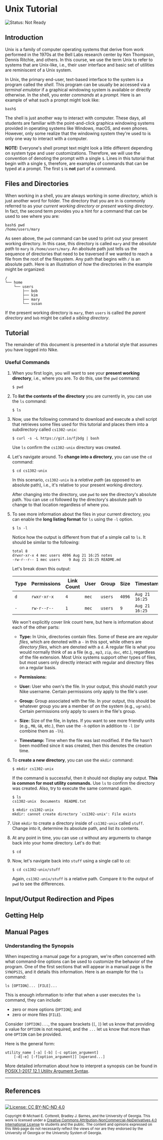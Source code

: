 # Unix Tutorial

![Status: Not Ready](https://img.shields.io/badge/Status-Not%20Ready-red.svg)

## Introduction

Unix is a family of computer operating systems that derive from work performed
in the 1970s at the Bell Labs research center by Ken Thompson, Dennis Ritchie, 
and others. In this course, we use the term Unix to refer to systems that are
Unix-like, i.e., their user interface and basic set of utilities are 
reminiscent of a Unix system. 

In Unix, the primary end-user, text-based interface to the system is a program 
called the _shell_. This program can be usually be accessed via a 
_terminal emulator_ if a graphical windowing system is available or directly
otherwise. In the shell, you enter _commands_ at a _prompt_. Here is an
example of what such a prompt might look like:

```
bash$
```

The shell is just another way to interact with computer. These days, all
students are familiar with the point-and-click graphica windowing systems
provided in operating systems like Windows, macOS, and even phones.
However, only some realize that the windowing system they're used to is
only one way to interact with a computer. 

**NOTE:** Everyone's shell prompt text might look a little different depending
on system type and user customizations. Therefore, we will use the convention 
of denoting the prompt with a single `$`. Lines in this tutorial that begin with 
a single `$`, therefore, are examples of commands that can be typed at a
prompt. The first `$` is **not** part of a command.

## Files and Directories

When working in a shell, you are always working in some _directory_, which
is just another word for folder. The directory that you are in is commonly
referred to as your _current working directory_ or _present working directory_.
In fact, the second term provides you a hint for a command that can be used
to see where you are:

```
bash$ pwd
/home/users/mary
```

As seen above, the `pwd` command can be used to print out your present
working directory. In this case, this directory is called `mary` and
the _absolute path_ to `mary` is `/home/users/mary`. An abolsute path
just tells us the sequence of directories that need to be traversed
if we wanted to reach a file from the root of the filesystem. Any path
that begins with `/` is an absolute path. Here is an illustration of 
how the directories in the example might be organized:

```
/
└── home
    └── users
        ├── bob
        ├── kim
        ├── mary
        └── susan
```

If the present working directory is `mary`, then `users` is called
the _parent directory_ and `bob` might be called a _sibling directory_.

## Tutorial

The remainder of this document is presented in a tutorial style that
assumes you have logged into Nike.

### Useful Commands

1. When you first login, you will want to see your **present working directory**,
   i.e., where you are. To do this, use the `pwd` command:
   
   ```
   $ pwd
   ```
   
1. To **list the contents of the directory** you are currently in, you can
   use the `ls` command:
   
   ```
   $ ls
   ```
   

   
1. Now, use the following command to download and execute a shell script that 
   retrieves some files used for this tutorial and places them into a subdirectory 
   called `cs1302-unix`:

   ```
   $ curl -s -L https://git.io/fjbdg | bash
   ```
   
   Use `ls` confirm the `cs1302-unix` directory was created.
   
1. Let's navigate around. To **change into a directory**, 
   you can use the `cd` command:
   
   ```
   $ cd cs1302-unix
   ```
   
   In this scenario, `cs1302-unix` is a _relative path_ (as opposed
   to an absolute path), i.e., it's relative to your present working
   directory. 
   
   After changing into the directory, use `pwd` to see the
   directory's absolute path. You can use `cd` followed by the
   directory's absolute path to change to that location regardless
   of where you.   

1. To see more information about the files in your current directory, you
   can enable the **long listing format** for `ls` using the `-l` option.
   
   ```
   $ ls -l
   ```
   
   Notice how the output is different from that of a simple call to `ls`. 
   It should be similar to the following:
   
   ```
   total 8
   drwxr-xr-x 4 mec users 4096 Aug 21 16:25 notes
   -rw-r--r-- 1 mec users    9 Aug 21 16:25 README.md
   ```
   
   Let's break down this output:
   
   | Type | Permissions | Link Count | User  | Group   | Size   | Timestamp      | Filename    |
   |------|-------------|------------|-------|---------|--------|----------------|-------------|
   | `d`  | `rwxr-xr-x` | `4`        | `mec` | `users` | `4096` | `Aug 21 16:25` | `notes`     |
   | `-`  | `rw-r--r--` | `1`        | `mec` | `users` | `9`    | `Aug 21 16:25` | `README.md` |
   
   We won't explicitly cover link count here, but here is information about each of 
   the other parts:
   
   * __Type:__ In Unix, directories contain files. Some of these are are _regular files_, which
     are denoted with a `-` in this spot, while others are _directory files_, which are denoted
     with a `d`. A regular file is what you would normally think of as a file 
     (e.g., `mp3`, `zip`, `doc`, etc.), regardless of the file extension. Most Unix systems
     support other types of files, but most users only directly interact with regular and
     directory files on a regular basis.
   
   * __Permissions:__
   
   * __User:__ User who own's the file. In your output, this should match your Nike username. 
     Certain permissions only apply to the file's user.
   
   * __Group:__ Group associated with the file. In your output, this should be whatever group
     you are a member of on the system (e.g., `ugrads`). Certain permissions only apply to users
     in the file's group.
   
   * __Size:__ Size of the file, in bytes. If you want to see more friendly units (e.g., `MB`, `GB`, etc.),
     then use the `-h` option in addition to `-l` (or combine them as `-lh`).
   
   * __Timestamp:__ Time when the file was last modified. If the file hasn't been modified since it was
     created, then this denotes the creation time.

1. To **create a new directory**, you can use the `mkdir` 
   command:
   
   ```
   $ mkdir cs1302-unix
   ```
   
   If the command is successful, then it should not display
   any output. **This is common for most utility commands.**
   Use `ls` to confirm the directory was created. Also,
   try to execute the same command again.
   
   ```
   $ ls
   cs1302-unix  Documents  README.txt
   ```
   
   ```
   $ mkdir cs1302-unix
   mkdir: cannot create directory `cs1302-unix': File exists
   ```

1. Use `mkdir` to create a directory inside of `cs1302-unix` called `stuff`.
   Change into it, determine its absolute path, and list its contents.

1. At any point in time, you can use `cd` without any arguments to change
   back into your home directory. Let's do that:
   
   ```
   $ cd
   ```
   
1. Now, let's navigate back into `stuff` using a single call to `cd`:

   ```
   $ cd cs1302-unix/stuff
   ```
   
   Again, `cs1302-unix/stuff` is a relative path. Compare it to the
   output of `pwd` to see the differences.
   
   
## Input/Output Redirection and Pipes

## Getting Help

## Manual Pages

### Understanding the Synopsis

When inspecting a manual page for a program, we're often concerned with what command-line
options can be used to customize the behavior of the program. One of the first sections
that will appear in a manual page is the `SYNOPSIS`, and it details this information.
Here is an example for the `ls` command:

```
ls [OPTION]... [FILE]...
```

This is enough information to infer that when a user executes the `ls` command, they 
can include:
* zero or more options (`OPTION`); and
* zero or more files (`FILE`).

Consider `[OPTION]...`, the square brackets (`[`, `]`) let us know that providing
a value for `OPTION` is not required, and the `...` let us know that more than
one `OPTION` can be provided.

Here is the general form:

```
utility_name [-a] [-b] [-c option_argument]
    [-d|-e] [-f[option_argument]] [operand...]
```

More detailed information about how to interpret a synopsis can be found in
[POSIX.1-2017 12.1 Utility Argument Syntax](https://pubs.opengroup.org/onlinepubs/9699919799/basedefs/V1_chap12.html#tag_12_01).

<hr/>

## References

<hr/>

[![License: CC BY-NC-ND 4.0](https://img.shields.io/badge/License-CC%20BY--NC--ND%204.0-lightgrey.svg)](http://creativecommons.org/licenses/by-nc-nd/4.0/)

<small>
Copyright &copy; Michael E. Cotterell, Bradley J. Barnes, and the University of Georgia.
This work is licensed under a <a rel="license" href="http://creativecommons.org/licenses/by-nc-nd/4.0/">Creative Commons Attribution-NonCommercial-NoDerivatives 4.0 International License</a> to students and the public.
The content and opinions expressed on this Web page do not necessarily reflect the views of nor are they endorsed by the University of Georgia or the University System of Georgia.
</small>
